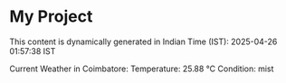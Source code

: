 # My Project

This content is dynamically generated in Indian Time (IST): 2025-04-26 01:57:38 IST


Current Weather in Coimbatore:
Temperature: 25.88 °C
Condition: mist
